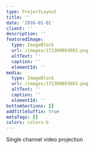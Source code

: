 ```yaml
---
type: ProjectLayout
title: ''
date: '2016-01-01'
client: ''
description: ''
featuredImage:
  type: ImageBlock
  url: /images/172309893083.png
  altText: ''
  caption: ''
  elementId: ''
media:
  type: ImageBlock
  url: /images/172309893083.png
  altText: ''
  caption: ''
  elementId: ''
bottomSections: []
addTitleSuffix: true
metaTags: []
colors: colors-b
---
```

Single channel video projection
